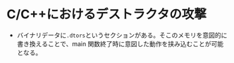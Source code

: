 # C/C++におけるデストラクタの攻撃

- バイナリデータに`.dtors`というセクションがある。そこのメモリを意図的に書き換えることで、main 関数終了時に意図した動作を挟み込むことが可能となる。
